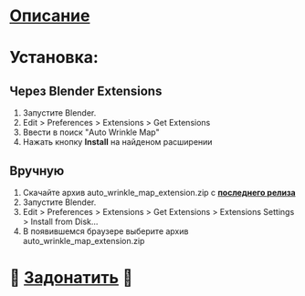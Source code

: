 # [Описание](https://extensions.blender.org/add-ons/auto-wrinkle-map/)

# Установка:

## Через Blender Extensions

1. Запустите Blender.
2. Edit > Preferences > Extensions > Get Extensions
3. Ввести в поиск "Auto Wrinkle Map"
4. Нажать кнопку **Install** на найденом расширении

## Вручную

1. Скачайте архив auto_wrinkle_map_extension.zip с **[последнего релиза](https://github.com/Hattiffnat/AutoWrinkleMap/releases)**
2. Запустите Blender.
3. Edit > Preferences > Extensions > Get Extensions > Extensions Settings > Install from Disk...
4. В появившемся браузере выберите архив auto_wrinkle_map_extension.zip

# 💸 [Задонатить](https://github.com/Hattiffnat/donate_details/blob/main/version_1.md) 💸

